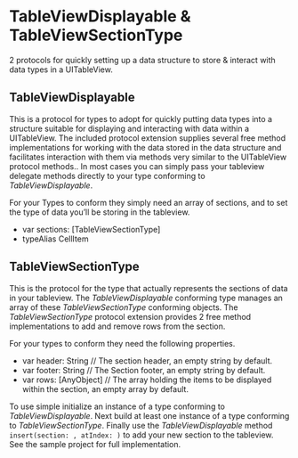 # TableViewDisplayable & TableViewSectionType
2 protocols for quickly setting up a data structure to store & interact with data types in a UITableView.

## TableViewDisplayable
This is a protocol for types to adopt for quickly putting data types into a structure suitable for displaying and interacting with data within a UITableView. The included protocol extension supplies several free method implementations for working with the data stored in the data structure and facilitates interaction with them via methods very similar to the UITableView protocol methods.. In most cases you can simply pass your tableview delegate methods directly to your type conforming to  *TableViewDisplayable*. 

For your Types to conform they simply need an array of sections, and to set the type of data you’ll be storing in the tableview. 
* var sections: [TableViewSectionType]
* typeAlias CellItem

## TableViewSectionType
This is the protocol for the type that actually represents the sections of data in your tableview. The *TableViewDisplayable* conforming type manages an array of these *TableViewSectionType* conforming objects. The *TableViewSectionType* protocol extension provides 2 free method implementations to add and remove rows from the section.

For your types to conform they need the following properties.
* var header: String // The section header, an empty string by default.
* var footer: String // The Section footer, an empty string by default.
* var rows: [AnyObject]  // The array holding the items to be displayed within the section, an empty array by default.

To use simple initialize an instance of a type conforming to *TableViewDisplayable*. Next build at least one instance of a type conforming to *TableViewSectionType*. Finally use the *TableViewDisplayable* method `insert(section: , atIndex: )` to add your new section to the tableview. See the sample project for full implementation.

